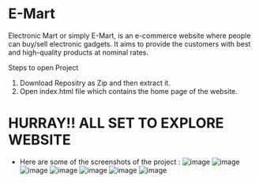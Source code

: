 # E-Mart
Electronic Mart or simply E-Mart, is an e-commerce website where people can buy/sell electronic gadgets. It aims to provide the customers with best and high-quality products at nominal rates.

Steps to open Project
1. Download Repositry as Zip and then extract it.
2. Open index.html file which contains the home page of the website.

# HURRAY!! ALL SET TO EXPLORE WEBSITE

- Here are some of the screenshots of the project :
![image](https://user-images.githubusercontent.com/65806215/114375724-97e05200-9ba2-11eb-9a50-b0b3b4d3b2fd.png)
![image](https://user-images.githubusercontent.com/65806215/114375767-a464aa80-9ba2-11eb-9aa3-50ab2cdb94e2.png)
![image](https://user-images.githubusercontent.com/65806215/114374852-b5f98280-9ba1-11eb-97bd-9a174e9eb15d.png)
![image](https://user-images.githubusercontent.com/65806215/114375213-12f53880-9ba2-11eb-848f-23b112616e2a.png)
![image](https://user-images.githubusercontent.com/65806215/114375350-2e604380-9ba2-11eb-90f5-6e7894371640.png)
![image](https://user-images.githubusercontent.com/65806215/114375634-7da67400-9ba2-11eb-8660-10dfeb9fb01e.png)
![image](https://user-images.githubusercontent.com/65806215/114375867-bd6d5b80-9ba2-11eb-89d0-be4f3842cccc.png)

